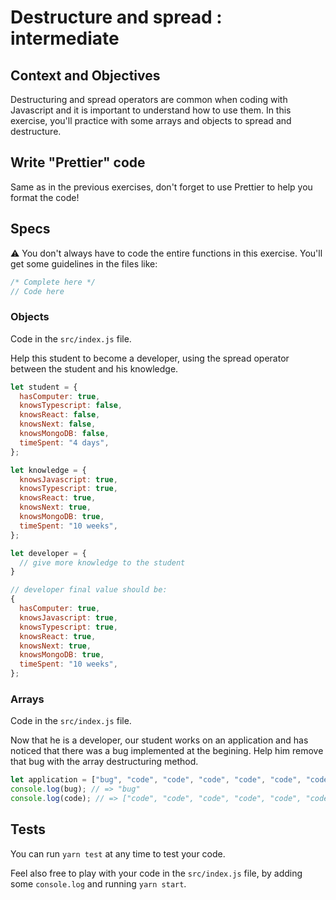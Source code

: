 # Destructure and spread : intermediate

## Context and Objectives

Destructuring and spread operators are common when coding with Javascript and it is important to understand how to use them.
In this exercise, you'll practice with some arrays and objects to spread and destructure.

## Write "Prettier" code

Same as in the previous exercises, don't forget to use Prettier to help you format the code!

## Specs

⚠️ You don't always have to code the entire functions in this exercise. You'll get some guidelines in the files like:

```javascript
/* Complete here */
// Code here
```

### Objects

Code in the `src/index.js` file.

Help this student to become a developer, using the spread operator between the student and his knowledge.

```javascript
let student = {
  hasComputer: true,
  knowsTypescript: false,
  knowsReact: false,
  knowsNext: false,
  knowsMongoDB: false,
  timeSpent: "4 days",
};

let knowledge = {
  knowsJavascript: true,
  knowsTypescript: true,
  knowsReact: true,
  knowsNext: true,
  knowsMongoDB: true,
  timeSpent: "10 weeks",
};

let developer = {
  // give more knowledge to the student
}

// developer final value should be:
{
  hasComputer: true,
  knowsJavascript: true,
  knowsTypescript: true,
  knowsReact: true,
  knowsNext: true,
  knowsMongoDB: true,
  timeSpent: "10 weeks",
};
```

### Arrays

Code in the `src/index.js` file.

Now that he is a developer, our student works on an application and has noticed that there was a bug implemented at the begining. Help him remove that bug with the array destructuring method.

```javascript
let application = ["bug", "code", "code", "code", "code", "code", "code", "code", "code"];
console.log(bug); // => "bug"
console.log(code); // => ["code", "code", "code", "code", "code", "code", "code", "code"]
```

## Tests

You can run `yarn test` at any time to test your code.

Feel also free to play with your code in the `src/index.js` file, by adding some `console.log` and running `yarn start`.
